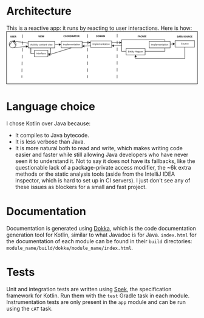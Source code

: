 # Architecture
This is a reactive app: it runs by reacting to user interactions. Here
is how:
![Architecture](Diagram1.png)

# Language choice
I chose Kotlin over Java because:
* It compiles to Java bytecode.
* It is less verbose than Java.
* It is more natural both to read and write, which makes
writing code easier and faster while still allowing Java developers
who have never seen it to understand it.
Not to say it does not have its fallbacks, like the questionable lack
of a package-private access modifier, the ~6k extra methods or the
static analysis tools (aside from the IntelliJ IDEA inspector, which
is hard to set up in CI servers). I just don't see any of these issues
as blockers for a small and fast project.

# Documentation
Documentation is generated using [Dokka](https://github.com/Kotlin/dokka), which is the
code documentation generation tool for Kotlin, similar to what Javadoc is for Java.
`index.html` for the documentation of each module can be found in their `build` directories:
 `module_name/build/dokka/module_name/index.html`.

# Tests
 Unit and integration tests are written using [Spek](htts://spekframework.org), the specification
 framework for Kotlin. Run them with the `test` Gradle task in each module.
 Instrumentation tests are only present in the `app` module and can be run using the `cAT` task.
